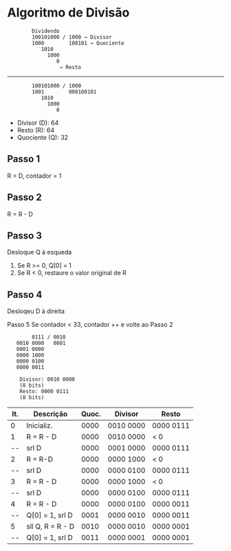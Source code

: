 # Algoritmo de Divisão

            Dividendo
            100101000 / 1000 → Divisor
            1000        100101 → Quociente
               1010
                 1000
                    0
                     → Resto
---------------------------------------------------------------

            
            100101000 / 1000 
            1001        000100101
               1010   
                 1000
                    0 


- Divisor (D): 64
- Resto (R): 64
- Quociente (Q): 32

## Passo 1

R = D, contador = 1

## Passo 2

R = R - D

## Passo 3

Desloque Q à esqueda

1) Se R >= 0, Q[0] = 1
2) Se R < 0, restaure o valor original de R

## Passo 4

Desloqeu D à direita

Passo 5 Se contador < 33, contador ++ e volte ao Passo 2

            0111 / 0010
       0010 0000   0001
       0001 0000
       0000 1000
       0000 0100
       0000 0011

        Divisor: 0010 0000
        (8 bits)
        Resto: 0000 0111
        (8 bits)

It.|Descrição|Quoc.| Divisor|Resto
---|---|---|---|---
0|Inicializ.|0000|0010 0000|0000 0111
1| R = R - D| 0000| 0010 0000| < 0
--|srl D|0000|0001 0000|0000 0111
2| R = R-D|0000| 0000 1000| < 0
--| srl D|0000| 0000 0100| 0000 0111
3| R = R - D| 0000| 0000 1000| < 0
--|srl D|0000|0000 0100| 0000 0111
4|R = R - D|0000| 0000 0100| 0000 0011
--| Q[0] = 1, srl D|0001|0000 0010|0000 0011
5|sll Q, R = R - D| 0010|0000 0010|0000 0001
--|Q[0] = 1, srl D|0011|0000 0001| 0000 0001